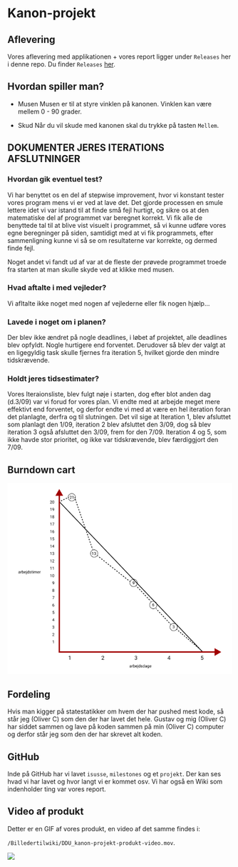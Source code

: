 # Kanon-projekt
## Aflevering
Vores aflevering med applikationen + vores report ligger under `Releases` her i denne repo. Du finder `Releases` [her](https://github.com/orc13a/Kanon-projekt/releases).

## Hvordan spiller man?
- Musen
Musen er til at styre vinklen på kanonen. Vinklen kan være mellem 0 - 90 grader.

- Skud
Når du vil skude med kanonen skal du trykke på tasten `Mellem`.

## DOKUMENTER JERES ITERATIONS AFSLUTNINGER
### Hvordan gik eventuel test?
Vi har benyttet os en del af stepwise improvement, hvor vi konstant tester vores program mens vi er ved at lave det. 
Det gjorde processen en smule lettere idet vi var istand til at finde små fejl hurtigt, og sikre os at den matematiske del
af programmet var beregnet korrekt. Vi fik alle de benyttede tal til at blive vist visuelt i programmet, så vi kunne udføre
vores egne beregninger på siden, samtidigt med at vi fik programmets, efter sammenligning kunne vi så se om resultaterne 
var korrekte, og dermed finde fejl.

Noget andet vi fandt ud af var at de fleste der prøvede programmet troede fra starten at man skulle skyde ved at klikke med musen.

### Hvad aftalte i med vejleder?
Vi afltalte ikke noget med nogen af vejlederne eller fik nogen hjælp...

### Lavede i noget om i planen?
Der blev ikke ændret på nogle deadlines, i løbet af projektet, alle deadlines blev opfyldt. Nogle hurtigere end forventet.
Derudover så blev der valgt at en ligegyldig task skulle fjernes fra iteration 5, hvilket gjorde den mindre tidskrævende. 

### Holdt jeres tidsestimater?
Vores Iteraionsliste, blev fulgt nøje i starten, dog efter blot anden dag (d.3/09) var vi forud for vores plan. Vi endte med at arbejde meget mere effektivt end forventet,
og derfor endte vi med at være en hel iteration foran det planlagte, derfra og til slutningen. Det vil sige at Iteration 1, blev afsluttet som planlagt den 1/09, 
iteration 2 blev afsluttet den 3/09, dog så blev iteration 3 også afsluttet den 3/09, frem for den 7/09. Iteration 4 og 5, som ikke havde stor prioritet,
og ikke var tidskrævende, blev færdiggjort den 7/09.

## Burndown cart
![](https://github.com/orc13a/Kanon-projekt/blob/dbcd5e2f4863e17f33cb70df96863a321dd5a29e/Billedertilwiki/burn_down_cart-DDU-projektstyring-aflevering.png)

## Fordeling
Hvis man kigger på statestatikker om hvem der har pushed mest kode, så står jeg (Oliver C) som den der har lavet det hele.
Gustav og mig (Oliver C) har siddet sammen og lave på koden sammen på min (Oliver C) computer og derfor står jeg som den der har skrevet alt koden.

## GitHub
Inde på GitHub har vi lavet `isusse`, `milestones` og et `projekt`. Der kan ses hvad vi har lavet og hvor langt vi er kommet osv.
Vi har også en Wiki som indenholder ting var vores report.

## Video af produkt 
Detter er en GIF af vores produkt, en video af det samme findes i:

`/Billedertilwiki/DDU_kanon-projekt-produkt-video.mov`.

![](https://github.com/orc13a/Kanon-projekt/blob/c94fa5a6d030e7a33c0a77370d964d29dfd261ff/Billedertilwiki/produkt-GIF.gif)
